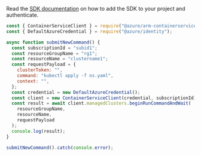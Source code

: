 Read the [SDK documentation](https://github.com/Azure/azure-sdk-for-js/blob/%40azure%2Farm-containerservice_16.0.0/sdk/containerservice/arm-containerservice/README.md) on how to add the SDK to your project and authenticate.

```javascript
const { ContainerServiceClient } = require("@azure/arm-containerservice");
const { DefaultAzureCredential } = require("@azure/identity");

async function submitNewCommand() {
  const subscriptionId = "subid1";
  const resourceGroupName = "rg1";
  const resourceName = "clustername1";
  const requestPayload = {
    clusterToken: "",
    command: "kubectl apply -f ns.yaml",
    context: "",
  };
  const credential = new DefaultAzureCredential();
  const client = new ContainerServiceClient(credential, subscriptionId);
  const result = await client.managedClusters.beginRunCommandAndWait(
    resourceGroupName,
    resourceName,
    requestPayload
  );
  console.log(result);
}

submitNewCommand().catch(console.error);
```
